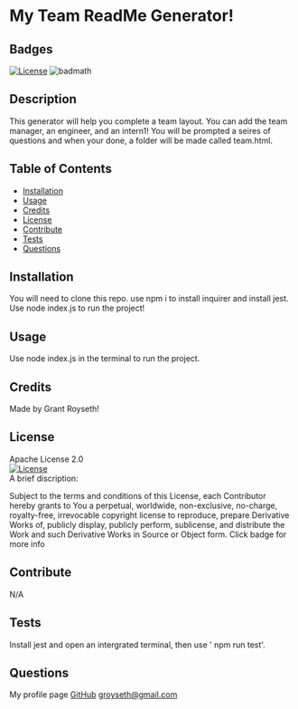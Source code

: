 # My Team ReadMe Generator!
    
## Badges  
 [![License](https://img.shields.io/badge/License-Apache_2.0-blue.svg)](https://opensource.org/licenses/Apache-2.0) ![badmath](https://img.shields.io/github/languages/top/nielsenjared/badmath)
## Description  

This generator will help you complete a team layout. You can add the team manager, an engineer, and an intern1! You will be prompted a seires of questions and when your done, a folder will be made called team.html.
## Table of Contents 

- [Installation](#installation)
- [Usage](#usage)
- [Credits](#credits)
- [License](#license)
- [Contribute](#contribute)
- [Tests](#tests)
- [Questions](#questions)

## Installation
You will need to clone this repo. use npm i to install inquirer and install jest. Use node index.js to run the project!  

## Usage
Use node index.js in the terminal to run the project.  

## Credits
Made by Grant Royseth!

## License  
Apache License 2.0  
[![License](https://img.shields.io/badge/License-Apache_2.0-blue.svg)](https://opensource.org/licenses/Apache-2.0)  
A brief discription:

Subject to the terms and conditions of this License, each Contributor hereby grants to You a perpetual, worldwide, non-exclusive, no-charge, royalty-free, irrevocable copyright license to reproduce, prepare Derivative Works of, publicly display, publicly perform, sublicense, and distribute the Work and such Derivative Works in Source or Object form. Click badge for more info

## Contribute
N/A  

## Tests
Install jest and open an intergrated terminal, then use ' npm run test'.


## Questions

My profile page [GitHub](https://github.com/groyseth)
groyseth@gmail.com
